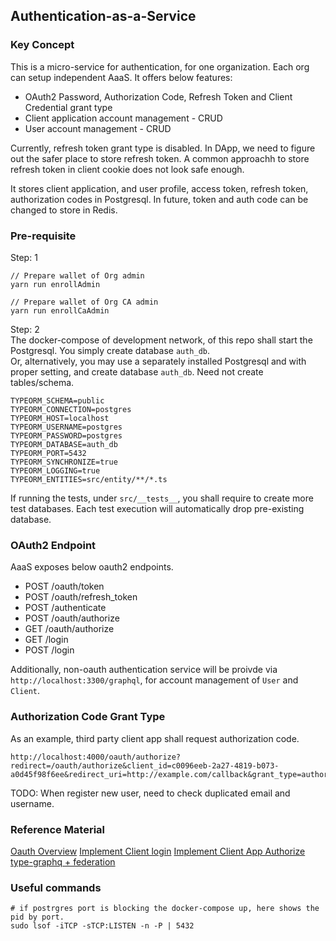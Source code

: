## Authentication-as-a-Service

### Key Concept

This is a micro-service for authentication, for one organization. Each org can setup independent AaaS.
It offers below features:

- OAuth2 Password, Authorization Code, Refresh Token and Client Credential grant type
- Client application account management - CRUD
- User account management - CRUD

Currently, refresh token grant type is disabled. In DApp, we need to figure out the safer place to store refresh token. A
common approachh to store refresh token in client cookie does not look safe enough.

It stores client application, and user profile, access token, refresh token, authorization codes in Postgresql. In future,
token and auth code can be changed to store in Redis.

### Pre-requisite

Step: 1

```shell script
// Prepare wallet of Org admin
yarn run enrollAdmin

// Prepare wallet of Org CA admin
yarn run enrollCaAdmin
```

Step: 2  
The docker-compose of development network, of this repo shall start the Postgresql. You simply create database `auth_db`.  
Or, alternatively, you may use a separately installed Postgresql and with proper setting, and create
database `auth_db`. Need not create tables/schema.

```text
TYPEORM_SCHEMA=public
TYPEORM_CONNECTION=postgres
TYPEORM_HOST=localhost
TYPEORM_USERNAME=postgres
TYPEORM_PASSWORD=postgres
TYPEORM_DATABASE=auth_db
TYPEORM_PORT=5432
TYPEORM_SYNCHRONIZE=true
TYPEORM_LOGGING=true
TYPEORM_ENTITIES=src/entity/**/*.ts
```

If running the tests, under `src/__tests__`, you shall require to create more test databases. Each test execution will
automatically drop pre-existing database.

### OAuth2 Endpoint

AaaS exposes below oauth2 endpoints.

- POST /oauth/token
- POST /oauth/refresh_token
- POST /authenticate
- POST /oauth/authorize
- GET /oauth/authorize
- GET /login
- POST /login

Additionally, non-oauth authentication service will be proivde via `http://localhost:3300/graphql`, for account
management of `User` and `Client`.

### Authorization Code Grant Type

As an example, third party client app shall request authorization code.

```text
http://localhost:4000/oauth/authorize?redirect=/oauth/authorize&client_id=c0096eeb-2a27-4819-b073-a0d45f98f6ee&redirect_uri=http://example.com/callback&grant_type=authorization_code&state=9999&response_type=code
```

TODO:
When register new user, need to check duplicated email and username.

### Reference Material

[Oauth Overview](https://developer.okta.com/blog/2019/10/21/illustrated-guide-to-oauth-and-oidc)
[Implement Client login](https://github.com/auth0-samples/auth0-nodejs-webapp-sample/blob/dependabot/npm_and_yarn/01-Login/pug-2.0.4/01-Login/routes/auth.js)
[Implement Client App Authorize](https://github.com/auth0-samples/auth0-regular-webapp-login-with-sso-and-api/blob/master/utils/authorize.js)
[type-graphq + federation](https://github.com/MichalLytek/type-graphql/blob/master/examples/apollo-federation/helpers/buildFederatedSchema.ts)

### Useful commands

```shell script
# if postrgres port is blocking the docker-compose up, here shows the pid by port.
sudo lsof -iTCP -sTCP:LISTEN -n -P | 5432
```
